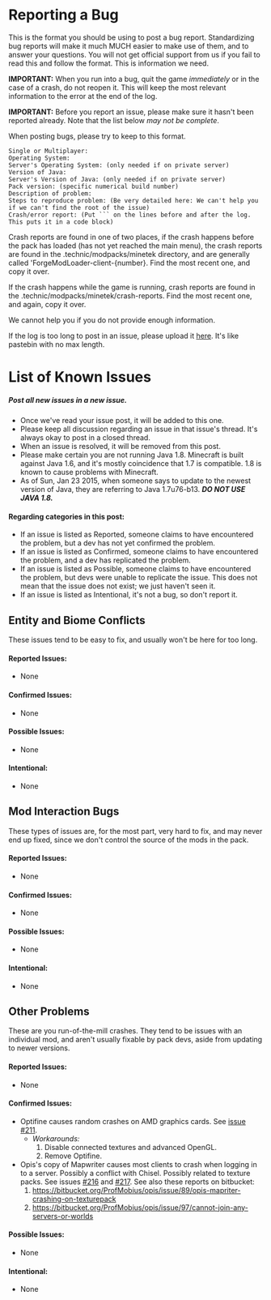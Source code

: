 Reporting a Bug
===
This is the format you should be using to post a bug report. Standardizing bug reports will make it much MUCH easier to make use of them, and to answer your questions. You will not get official support from us if you fail to read this and follow the format. This is information we need.

**IMPORTANT:** When you run into a bug, quit the game _immediately_ or in the case of a crash, do not reopen it. This will keep the most relevant information to the error at the end of the log.

**IMPORTANT:** Before you report an issue, please make sure it hasn't been reported already. Note that the list below _may not be complete_. 

When posting bugs, please try to keep to this format.

```
Single or Multiplayer:
Operating System:
Server's Operating System: (only needed if on private server)
Version of Java:
Server's Version of Java: (only needed if on private server)
Pack version: (specific numerical build number)
Description of problem:
Steps to reproduce problem: (Be very detailed here: We can't help you if we can't find the root of the issue)
Crash/error report: (Put ``` on the lines before and after the log. This puts it in a code block)
```

Crash reports are found in one of two places, if the crash happens before the pack has loaded (has not yet reached the main menu), the crash reports are found in the .technic/modpacks/minetek directory, and are generally called 'ForgeModLoader-client-{number}. Find the most recent one, and copy it over.

If the crash happens while the game is running, crash reports are found in the .technic/modpacks/minetek/crash-reports. Find the most recent one, and again, copy it over.

We cannot help you if you do not provide enough information.

If the log is too long to post in an issue, please upload it [here](http://paste.ubuntu.com/). It's like pastebin with no max length.

List of Known Issues
===

##### Post all new issues in a new issue.
* Once we've read your issue post, it will be added to this one.
* Please keep all discussion regarding an issue in that issue's thread. It's always okay to post in a closed thread.
* When an issue is resolved, it will be removed from this post.
* Please make certain you are not running Java 1.8. Minecraft is built against Java 1.6, and it's mostly coincidence that 1.7 is compatible. 1.8 is known to cause problems with Minecraft.
* As of Sun, Jan 23 2015, when someone says to update to the newest version of Java, they are referring to Java 1.7u76-b13. __*DO NOT USE JAVA 1.8.*__

#### Regarding categories in this post:
* If an issue is listed as Reported, someone claims to have encountered the problem, but a dev has not yet confirmed the problem.
* If an issue is listed as Confirmed, someone claims to have encountered the problem, and a dev has replicated the problem.
* If an issue is listed as Possible, someone claims to have encountered the problem, but devs were unable to replicate the issue. This does not mean that the issue does not exist; we just haven't seen it.
* If an issue is listed as Intentional, it's not a bug, so don't report it.

## Entity and Biome Conflicts

These issues tend to be easy to fix, and usually won't be here for too long.

#### Reported Issues:
* None

#### Confirmed Issues:
* None

#### Possible Issues:
* None

#### Intentional:
* None

## Mod Interaction Bugs

These types of issues are, for the most part, very hard to fix, and may never end up fixed, since we don't control the source of the mods in the pack.

#### Reported Issues:
* None

#### Confirmed Issues:
* None

#### Possible Issues:
* None

#### Intentional:
* None

## Other Problems

These are you run-of-the-mill crashes. They tend to be issues with an individual mod, and aren't usually fixable by pack devs, aside from updating to newer versions.

#### Reported Issues:
* None

#### Confirmed Issues:
* Optifine causes random crashes on AMD graphics cards. See [issue #211](https://github.com/ScarecrowKrone/MineTek/issues/211).
  * *Workarounds:*
    1. Disable connected textures and advanced OpenGL.
    2. Remove Optifine.
* Opis's copy of Mapwriter causes most clients to crash when logging in to a server. Possibly a conflict with Chisel. Possibly related to texture packs. See issues [#216](https://github.com/ScarecrowKrone/MineTek/issues/216) and [#217](https://github.com/ScarecrowKrone/MineTek/issues/217). See also these reports on bitbucket:
  1. https://bitbucket.org/ProfMobius/opis/issue/89/opis-mapriter-crashing-on-texturepack
  2. https://bitbucket.org/ProfMobius/opis/issue/97/cannot-join-any-servers-or-worlds

#### Possible Issues:
* None

#### Intentional:
* None
